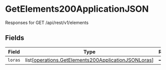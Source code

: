 # GetElements200ApplicationJSON

Responses for GET /api/rest/v1/elements


## Fields

| Field                                                                                                                    | Type                                                                                                                     | Required                                                                                                                 | Description                                                                                                              |
| ------------------------------------------------------------------------------------------------------------------------ | ------------------------------------------------------------------------------------------------------------------------ | ------------------------------------------------------------------------------------------------------------------------ | ------------------------------------------------------------------------------------------------------------------------ |
| `loras`                                                                                                                  | list[[operations.GetElements200ApplicationJSONLoras](undefined/models/operations/getelements200applicationjsonloras.md)] | :heavy_minus_sign:                                                                                                       | N/A                                                                                                                      |